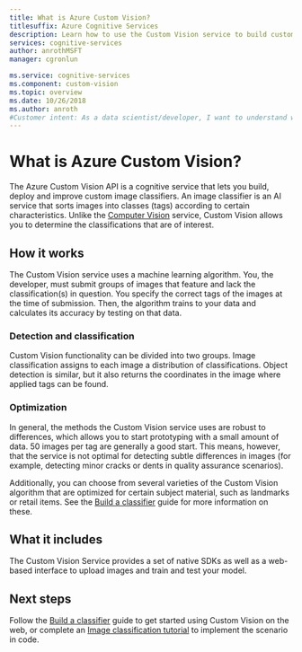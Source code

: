 ```yaml
---
title: What is Azure Custom Vision?
titlesuffix: Azure Cognitive Services
description: Learn how to use the Custom Vision service to build custom image classifiers in the Azure cloud.
services: cognitive-services
author: anrothMSFT
manager: cgronlun

ms.service: cognitive-services
ms.component: custom-vision
ms.topic: overview
ms.date: 10/26/2018
ms.author: anroth
#Customer intent: As a data scientist/developer, I want to understand what the Custom Vision service does so that I can determine if it's suitable for my project.
---
```

# What is Azure Custom Vision?

The Azure Custom Vision API is a cognitive service that lets you build, deploy and improve custom image classifiers. An image classifier is an AI service that sorts images into classes (tags) according to certain characteristics. Unlike the [Computer Vision](https://docs.microsoft.com/azure/cognitive-services/computer-vision/home) service, Custom Vision allows you to determine the classifications that are of interest.

## How it works

The Custom Vision service uses a machine learning algorithm. You, the developer, must submit groups of images that feature and lack the classification(s) in question. You specify the correct tags of the images at the time of submission. Then, the algorithm trains to your data and calculates its accuracy by testing on that data.

### Detection and classification

Custom Vision functionality can be divided into two groups. Image classification assigns to each image a distribution of classifications. Object detection is similar, but it also returns the coordinates in the image where applied tags can be found.

### Optimization

In general, the methods the Custom Vision service uses are robust to differences, which allows you to start prototyping with a small amount of data. 50 images per tag are generally a good start. This means, however, that the service is not optimal for detecting subtle differences in images (for example, detecting minor cracks or dents in quality assurance scenarios).

Additionally, you can choose from several varieties of the Custom Vision algorithm that are optimized for certain subject material, such as landmarks or retail items. See the [Build a classifier](getting-started-build-a-classifier.md) guide for more information on these.

## What it includes
The Custom Vision Service provides a set of native SDKs as well as a web-based interface to upload images and train and test your model.

## Next steps

Follow the [Build a classifier](getting-started-build-a-classifier.md) guide to get started using Custom Vision on the web, or complete an [Image classification tutorial](csharp-tutorial.md) to implement the scenario in code.
